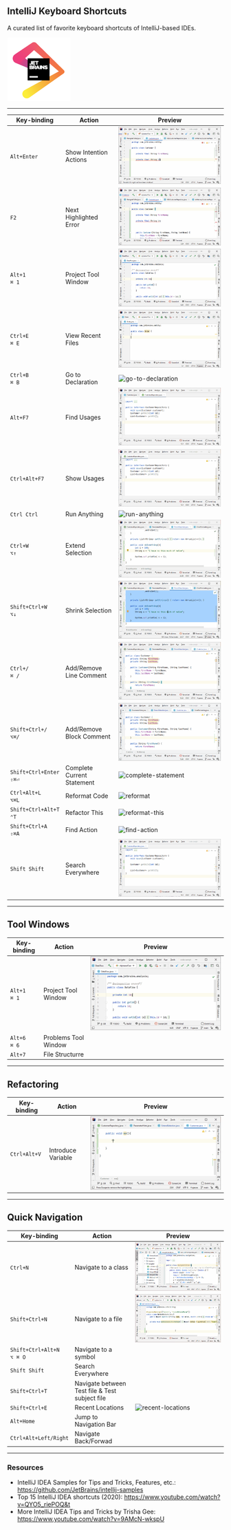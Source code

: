 IntelliJ Keyboard Shortcuts
---

A curated list of favorite keyboard shortcuts of IntelliJ-based IDEs. 

![jet-brains](assets/img/logo-jet-brains.png)

___

| Key-binding                   | Action                     | Preview                                                          |
| ----------------------------- | -------------------------- | ---------------------------------------------------------------- |
| `Alt+Enter`                   | Show Intention Actions     | ![show-context-actions](assets/img/show-context-actions.gif)     |
| `F2`                          | Next Highlighted Error     | ![next-highlighted-error](assets/img/next-highlighted-error.gif) |
| `Alt+1`<br>`⌘ 1`              | Project Tool Window        | ![project-tools-window](assets/img/project-tools-window.gif)     |
| `Ctrl+E`<br>`⌘ E`             | View Recent Files          | ![project-tools-window](assets/img/recent-files.gif)             |
| `Ctrl+B`<br>`⌘ B`             | Go to Declaration          | ![go-to-declaration](assets/img/go-to-declaration.gif)           |
| `Alt+F7`                      | Find Usages                | ![find-usage](assets/img/find-usage.gif)                         |
| `Ctrl+Alt+F7`                 | Show Usages                | ![show-usage](assets/img/show-usage.gif)                         |
| `Ctrl Ctrl`                   | Run Anything               | ![run-anything](assets/img/run-anything.gif)                     |
| `Ctrl+W`  <br> `⌥↑`           | Extend Selection           | ![extend-selection](assets/img/extend-selection.gif)             |
| `Shift+Ctrl+W` <br> `⌥↓`      | Shrink Selection           | ![shrink-selection](assets/img/shrink-selection.gif)             |
| `Ctrl+/`<br>`⌘ /`             | Add/Remove Line Comment    | ![line-comment](assets/img/line-comment.gif)                     |
| `Shift+Ctrl+/`<br>`⌥⌘/`       | Add/Remove Block Comment   | ![block-comment](assets/img/block-comment.gif)                   |
| `Shift+Ctrl+Enter` <br> `⇧⌘⏎` | Complete Current Statement | ![complete-statement](assets/img/complete-statement.gif)         |
| `Ctrl+Alt+L` <br> `⌥⌘L`       | Reformat Code              | ![reformat](assets/img/reformat.gif)                             |
| `Shift+Ctrl+Alt+T` <br> `⌃T`  | Refactor This              | ![reformat-this](assets/img/reformat-this.gif)                   |
| `Shift+Ctrl+A` <br> `⇧⌘A`     | Find Action                | ![find-action](assets/img/find-action.gif)                       |
| `Shift Shift`                 | Search Everywhere          | ![search-everywhere](assets/img/search-everywhere.gif)           |

---
## Tool Windows 

| Key-binding      | Action               | Preview                                                      |
| ---------------- | -------------------- | ------------------------------------------------------------ |
| `Alt+1`<br>`⌘ 1` | Project Tool Window  | ![project-tools-window](assets/img/project-tools-window.gif) |
| `Alt+6`<br>`⌘ 6` | Problems Tool Window |                                                              |
| `Alt+7`<br>      | File Structurre      |                                                              |

---
## Refactoring

| Key-binding      | Action             | Preview                                                  |
| ---------------- | ------------------ | -------------------------------------------------------- |
| `Ctrl+Alt+V`<br> | Introduce Variable | ![introduce-variable](assets/img/introduce-variable.gif) |

---
## Quick Navigation

| Key-binding                   | Action                                         | Preview                                                |
| ----------------------------- | ---------------------------------------------- | ------------------------------------------------------ |
| `Ctrl+N`<br>                  | Navigate to a class                            | ![navigate-to-class](assets/img/navigate-to-class.gif) |
| `Shift+Ctrl+N`<br>            | Navigate to a file                             | ![navigate-to-file](assets/img/navigate-to-file.gif)   |
| `Shift+Ctrl+Alt+N`<br>`⌥ ⌘ O` | Navigate to a symbol                           |                                                        |
| `Shift Shift`                 | Search Everywhere                              |
| `Shift+Ctrl+T`<br>            | Navigate between Test file & Test subject file |                                                        |
| `Shift+Ctrl+E`<br>            | Recent Locations                               | ![recent-locations](assets/img/recent-locations.gif)   |
| `Alt+Home`<br>                | Jump to Navigation Bar                         |                                                        |
| `Ctrl+Alt+Left/Right` <br>    | Navigate Back/Forwad                           |                                                        |


___

### Resources

* IntelliJ IDEA Samples for Tips and Tricks, Features, etc.: <https://github.com/JetBrains/intellij-samples>
* Top 15 IntelliJ IDEA shortcuts (2020): <https://www.youtube.com/watch?v=QYO5_riePOQ&t>
* More IntelliJ IDEA Tips and Tricks by Trisha Gee: <https://www.youtube.com/watch?v=9AMcN-wkspU>